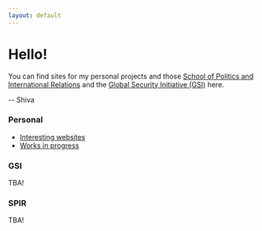 ```yaml
---
layout: default
---
```

# Hello!

You can find sites for my personal projects and those [School of Politics and International Relations](https://politicsir.cass.anu.edu.au/) and the [Global Security Initiative (GSI)](https://www.globsecint.org/) here. 

-- Shiva 

### Personal 
- [Interesting websites](fun_websites.md)
- [Works in progress](https://github.com/gl0bsec/Documents/blob/main/pages/)

### GSI 
TBA!

### SPIR
TBA!
